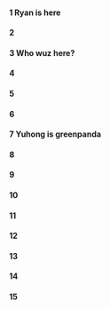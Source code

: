 #### 1 Ryan is here
#### 2
#### 3 Who wuz here?
#### 4
#### 5
#### 6
#### 7 Yuhong is greenpanda
#### 8
#### 9
#### 10
#### 11
#### 12
#### 13
#### 14
#### 15